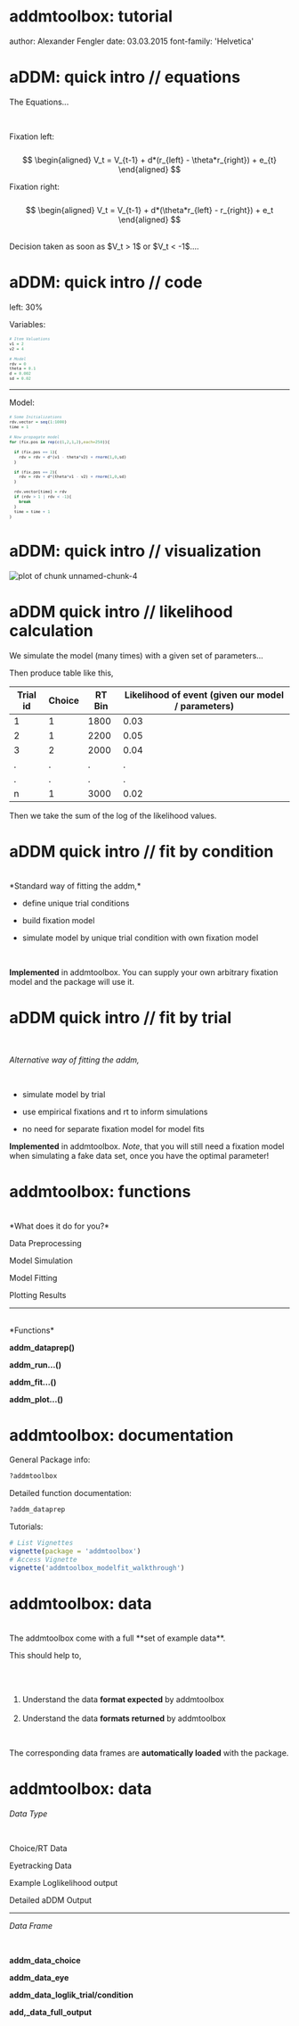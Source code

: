 addmtoolbox: tutorial
========================================================
author: Alexander Fengler
date: 03.03.2015
font-family: 'Helvetica'




aDDM: quick intro // equations
========================================================
The Equations...

 <br>

Fixation left:
<br> <br>
$$
\begin{aligned}
  V_t = V_{t-1} + d*(r_{left} - \theta*r_{right}) + e_{t}
\end{aligned}
$$

Fixation right:
<br> <br>
$$
\begin{aligned}
  V_t = V_{t-1} + d*(\theta*r_{left} - r_{right}) + e_t
\end{aligned}
$$

<br>
Decision taken as soon as $V_t > 1$ or $V_t < -1$....


aDDM: quick intro // code
========================================================
left: 30%

Variables:
<small style="font-size:.6em">

```r
# Item Valuations
v1 = 2
v2 = 4

# Model
rdv = 0
theta = 0.1
d = 0.002
sd = 0.02
```
</small>

***
Model:
<small style="font-size:.6em">

```r
# Some Initializations
rdv.vector = seq(1:1000)
time = 1

# Now propagate model
for (fix.pos in rep(c(1,2,1,2),each=250)){

  if (fix.pos == 1){
    rdv = rdv + d*(v1 - theta*v2) + rnorm(1,0,sd)
  }

  if (fix.pos == 2){
    rdv = rdv + d*(theta*v1 - v2) + rnorm(1,0,sd)
  }

  rdv.vector[time] = rdv
  if (rdv > 1 | rdv < -1){
    break
  }
  time = time + 1
}
```
</small>



aDDM: quick intro // visualization
========================================================

![plot of chunk unnamed-chunk-4](tutorial_intro-figure/unnamed-chunk-4-1.png) 

aDDM quick intro // likelihood calculation
========================================================

We simulate the model (many times) with a given set of parameters...

Then produce table like this,

| Trial id | Choice   |  RT Bin  |   Likelihood of event (given our model / parameters)|
| ---------|------ |------|----------|
|1|     1  |   1800   |     0.03     |
|2|    1  |  2200   |   0.05      |
|3|      2  |  2000     |     0.04      |
|.| . | . | . |
|.| . | . | . |
|n| 1 | 3000 | 0.02 |

Then we take the sum of the log of the likelihood values.

aDDM quick intro // fit by condition
========================================================
<br>
*Standard way of fitting the addm,*

<br>

 - define unique trial conditions

 - build fixation model

 - simulate model by unique trial condition with own fixation model

<br>

**Implemented** in addmtoolbox. You can supply your own arbitrary fixation model
and the package will use it.


aDDM quick intro // fit by trial
========================================================
<br>

*Alternative way of fitting the addm,*

<br>

  - simulate model by trial

  - use empirical fixations and rt to inform simulations

  - no need for separate fixation model for model fits


**Implemented** in addmtoolbox. *Note*, that you will still need a fixation model when simulating a fake data set, once you have the optimal parameter!

addmtoolbox: functions
========================================================
<br>
*What does it do for you?*

<br>

Data Preprocessing

Model Simulation

Model Fitting

Plotting Results


***
<br>
*Functions*

<br>

**addm_dataprep()**

**addm_run...()**

**addm_fit...()**

**addm_plot...()**

addmtoolbox: documentation
========================================================
General Package info:

```r
?addmtoolbox
```

Detailed function documentation:


```r
?addm_dataprep
```

Tutorials:


```r
# List Vignettes
vignette(package = 'addmtoolbox')
# Access Vignette
vignette('addmtoolbox_modelfit_walkthrough')
```

addmtoolbox: data
========================================================
<br>
The addmtoolbox come with a full **set of example data**.

This should help to,

<br> <br>
1. Understand the data **format expected** by addmtoolbox
<br> <br>
2. Understand the data **formats returned** by addmtoolbox

<br>

The corresponding data frames are **automatically loaded** with the package.


addmtoolbox: data
========================================================

*Data Type*

<br>

Choice/RT Data

Eyetracking Data

Example Loglikelihood output

Detailed aDDM Output

***

*Data Frame*

<br>

**addm_data_choice**

**addm_data_eye**

**addm_data_loglik_trial/condition**

**add,_data_full_output**

